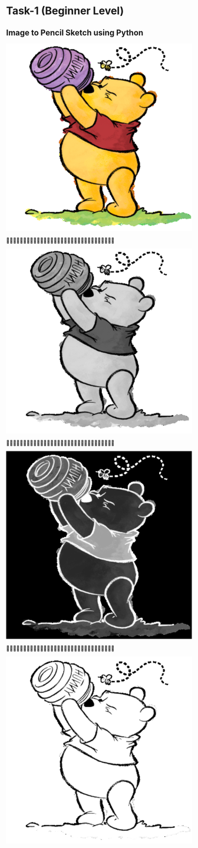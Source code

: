 # Task-1 (Beginner Level)
## Image to Pencil Sketch using Python

<img src = "Original_Image.png">

🔽🔽🔽🔽🔽🔽🔽🔽🔽🔽🔽🔽🔽🔽🔽🔽🔽🔽🔽🔽🔽🔽🔽🔽🔽🔽🔽🔽🔽🔽🔽🔽

<img src = "Gray_Scale.png">

🔽🔽🔽🔽🔽🔽🔽🔽🔽🔽🔽🔽🔽🔽🔽🔽🔽🔽🔽🔽🔽🔽🔽🔽🔽🔽🔽🔽🔽🔽🔽🔽

<img src = "Inverted_Image.png">

🔽🔽🔽🔽🔽🔽🔽🔽🔽🔽🔽🔽🔽🔽🔽🔽🔽🔽🔽🔽🔽🔽🔽🔽🔽🔽🔽🔽🔽🔽🔽🔽

<img src = "Pencil_sketch.png">
